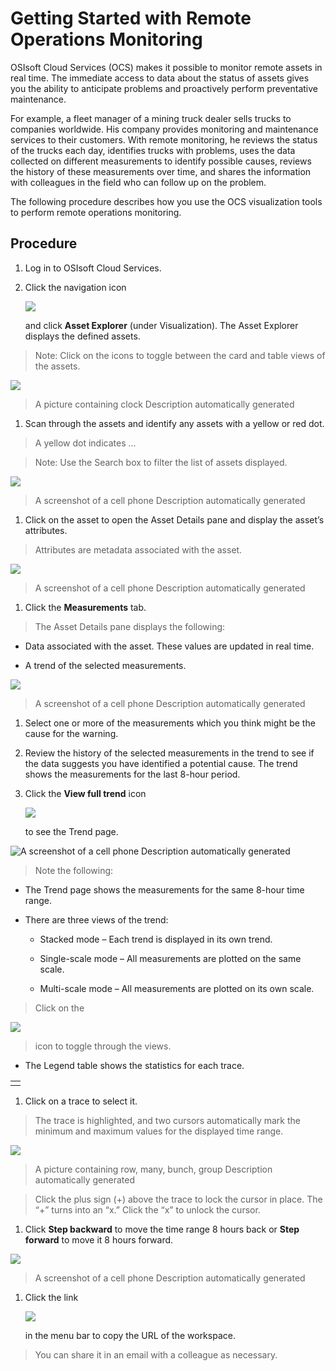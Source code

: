 Getting Started with Remote Operations Monitoring
=================================================

OSIsoft Cloud Services (OCS) makes it possible to monitor remote assets in real
time. The immediate access to data about the status of assets gives you the
ability to anticipate problems and proactively perform preventative maintenance.

For example, a fleet manager of a mining truck dealer sells trucks to companies
worldwide. His company provides monitoring and maintenance services to their
customers. With remote monitoring, he reviews the status of the trucks each day,
identifies trucks with problems, uses the data collected on different
measurements to identify possible causes, reviews the history of these
measurements over time, and shares the information with colleagues in the field
who can follow up on the problem.

The following procedure describes how you use the OCS visualization tools to
perform remote operations monitoring.

Procedure
---------

1.  Log in to OSIsoft Cloud Services.

2.  Click the navigation icon

    ![](media/ba3d13d4f4235e3c7df9cac6f633a5c4.png)

    and click **Asset Explorer** (under Visualization). The Asset Explorer
    displays the defined assets.

>   Note: Click on the icons to toggle between the card and table views of the
>   assets.

![](media/a1e6f1a871fbaec94f6eca12db0a7c11.png)

>   A picture containing clock Description automatically generated

1.  Scan through the assets and identify any assets with a yellow or red dot.

>   A yellow dot indicates ...

>   Note: Use the Search box to filter the list of assets displayed.

![](media/2eea234ef83425d3379c915a67938949.png)

>   A screenshot of a cell phone Description automatically generated

1.  Click on the asset to open the Asset Details pane and display the asset’s
    attributes.

>   Attributes are metadata associated with the asset.

![](media/689edf152890f72ecef125ccc2870950.png)

>   A screenshot of a cell phone Description automatically generated

1.  Click the **Measurements** tab.

>   The Asset Details pane displays the following:

-   Data associated with the asset. These values are updated in real time.

-   A trend of the selected measurements.

![](media/53dd76adfe9b80adcbef8e8efa44082d.png)

>   A screenshot of a cell phone Description automatically generated

1.  Select one or more of the measurements which you think might be the cause
    for the warning.

2.  Review the history of the selected measurements in the trend to see if the
    data suggests you have identified a potential cause. The trend shows the
    measurements for the last 8-hour period.

3.  Click the **View full trend** icon

    ![](media/dcbf072a3ceb5b2d953cea2852edb128.png)

    to see the Trend page.

![A screenshot of a cell phone Description automatically generated](media/6e4e004b190e1594b16856cd923b794e.png)

>   Note the following:

-   The Trend page shows the measurements for the same 8-hour time range.

-   There are three views of the trend:

    -   Stacked mode – Each trend is displayed in its own trend.

    -   Single-scale mode – All measurements are plotted on the same scale.

    -   Multi-scale mode – All measurements are plotted on its own scale.

>   Click on the

![](media/0a1af5684e5185c31616b5b029ce9015.png)

>   icon to toggle through the views.

-   The Legend table shows the statistics for each trace.

|   |
|---|
|   |

1.  Click on a trace to select it.

>   The trace is highlighted, and two cursors automatically mark the minimum and
>   maximum values for the displayed time range.

![](media/e9e5c04d454b8b456113149dcce53cdc.png)

>   A picture containing row, many, bunch, group Description automatically
>   generated

>   Click the plus sign (+) above the trace to lock the cursor in place. The “+”
>   turns into an “x.” Click the “x” to unlock the cursor.

1.  Click **Step backward** to move the time range 8 hours back or **Step
    forward** to move it 8 hours forward.

![](media/c77255e15da02b42035694fba4abc638.png)

>   A screenshot of a cell phone Description automatically generated

1.  Click the link

    ![](media/fd189a762748d8375f18cedbe35c0a6e.png)

    in the menu bar to copy the URL of the workspace.

>   You can share it in an email with a colleague as necessary.
